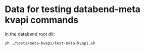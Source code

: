 # Data for testing databend-meta kvapi commands


In the databend root dir:

```
sh ./tests/meta-kvapi/test-meta-kvapi.sh
```
